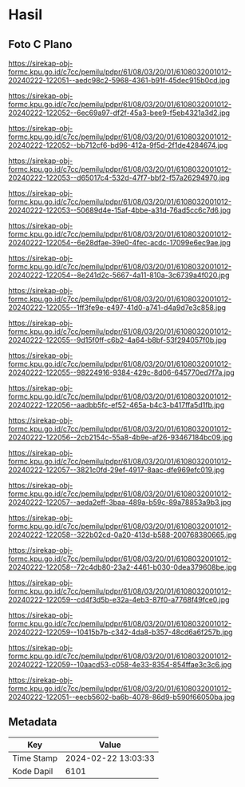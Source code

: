 # Hasil

## Foto C Plano

https://sirekap-obj-formc.kpu.go.id/c7cc/pemilu/pdpr/61/08/03/20/01/6108032001012-20240222-122051--aedc98c2-5968-4361-b91f-45dec915b0cd.jpg

https://sirekap-obj-formc.kpu.go.id/c7cc/pemilu/pdpr/61/08/03/20/01/6108032001012-20240222-122052--6ec69a97-df2f-45a3-bee9-f5eb4321a3d2.jpg

https://sirekap-obj-formc.kpu.go.id/c7cc/pemilu/pdpr/61/08/03/20/01/6108032001012-20240222-122052--bb712cf6-bd96-412a-9f5d-2f1de4284674.jpg

https://sirekap-obj-formc.kpu.go.id/c7cc/pemilu/pdpr/61/08/03/20/01/6108032001012-20240222-122053--d65017c4-532d-47f7-bbf2-f57a26294970.jpg

https://sirekap-obj-formc.kpu.go.id/c7cc/pemilu/pdpr/61/08/03/20/01/6108032001012-20240222-122053--50689d4e-15af-4bbe-a31d-76ad5cc6c7d6.jpg

https://sirekap-obj-formc.kpu.go.id/c7cc/pemilu/pdpr/61/08/03/20/01/6108032001012-20240222-122054--6e28dfae-39e0-4fec-acdc-17099e6ec9ae.jpg

https://sirekap-obj-formc.kpu.go.id/c7cc/pemilu/pdpr/61/08/03/20/01/6108032001012-20240222-122054--8e241d2c-5667-4a11-810a-3c6739a4f020.jpg

https://sirekap-obj-formc.kpu.go.id/c7cc/pemilu/pdpr/61/08/03/20/01/6108032001012-20240222-122055--1ff3fe9e-e497-41d0-a741-d4a9d7e3c858.jpg

https://sirekap-obj-formc.kpu.go.id/c7cc/pemilu/pdpr/61/08/03/20/01/6108032001012-20240222-122055--9d15f0ff-c6b2-4a64-b8bf-53f294057f0b.jpg

https://sirekap-obj-formc.kpu.go.id/c7cc/pemilu/pdpr/61/08/03/20/01/6108032001012-20240222-122055--98224916-9384-429c-8d06-645770ed7f7a.jpg

https://sirekap-obj-formc.kpu.go.id/c7cc/pemilu/pdpr/61/08/03/20/01/6108032001012-20240222-122056--aadbb5fc-ef52-465a-b4c3-b417ffa5d1fb.jpg

https://sirekap-obj-formc.kpu.go.id/c7cc/pemilu/pdpr/61/08/03/20/01/6108032001012-20240222-122056--2cb2154c-55a8-4b9e-af26-93467184bc09.jpg

https://sirekap-obj-formc.kpu.go.id/c7cc/pemilu/pdpr/61/08/03/20/01/6108032001012-20240222-122057--3821c0fd-29ef-4917-8aac-dfe969efc019.jpg

https://sirekap-obj-formc.kpu.go.id/c7cc/pemilu/pdpr/61/08/03/20/01/6108032001012-20240222-122057--aeda2eff-3baa-489a-b59c-89a78853a9b3.jpg

https://sirekap-obj-formc.kpu.go.id/c7cc/pemilu/pdpr/61/08/03/20/01/6108032001012-20240222-122058--322b02cd-0a20-413d-b588-200768380665.jpg

https://sirekap-obj-formc.kpu.go.id/c7cc/pemilu/pdpr/61/08/03/20/01/6108032001012-20240222-122058--72c4db80-23a2-4461-b030-0dea379608be.jpg

https://sirekap-obj-formc.kpu.go.id/c7cc/pemilu/pdpr/61/08/03/20/01/6108032001012-20240222-122059--cd4f3d5b-e32a-4eb3-87f0-a7768f49fce0.jpg

https://sirekap-obj-formc.kpu.go.id/c7cc/pemilu/pdpr/61/08/03/20/01/6108032001012-20240222-122059--10415b7b-c342-4da8-b357-48cd6a6f257b.jpg

https://sirekap-obj-formc.kpu.go.id/c7cc/pemilu/pdpr/61/08/03/20/01/6108032001012-20240222-122059--10aacd53-c058-4e33-8354-854ffae3c3c6.jpg

https://sirekap-obj-formc.kpu.go.id/c7cc/pemilu/pdpr/61/08/03/20/01/6108032001012-20240222-122051--eecb5602-ba6b-4078-86d9-b590f66050ba.jpg


## Metadata

| Key        | Value               |
| ---------- | ------------------- |
| Time Stamp | 2024-02-22 13:03:33 |
| Kode Dapil | 6101                |



